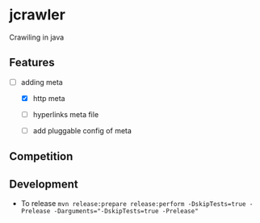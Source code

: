 # jcrawler
Crawiling in java 

## Features
- [ ] adding meta
  - [x] http meta
  - [ ] hyperlinks meta file
  - [ ] add pluggable config of meta 



## Competition

## Development
- To release `mvn release:prepare release:perform -DskipTests=true -Prelease -Darguments="-DskipTests=true -Prelease"`
